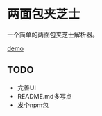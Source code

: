 # 两面包夹芝士

一个简单的两面包夹芝士解析器。

[demo](https://sigusr97.github.io/lmbjzs/)

## TODO

- 完善UI
- README.md多写点
- 发个npm包
